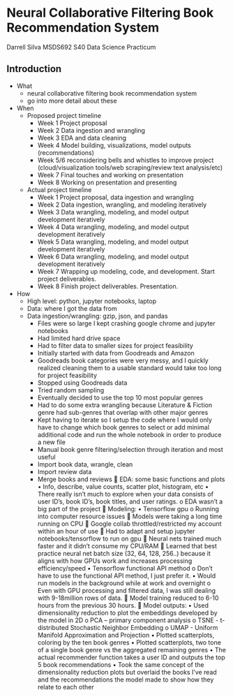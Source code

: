 # Neural Collaborative Filtering Book Recommendation System
Darrell Silva
MSDS692 S40 Data Science Practicum

## Introduction
+ What
  + neural collaborative filtering book recommendation system
  + go into more detail about these
+ When
  + Proposed project timeline
    + Week 1 Project proposal
    + Week 2 Data ingestion and wrangling
    + Week 3 EDA and data cleaning
    + Week 4 Model building, visualizations, model outputs (recommendations)
    + Week 5/6 reconsidering bells and whistles to improve project (cloud/visualization tools/web scraping/review text analysis/etc)
    + Week 7 Final touches and working on presentation
    + Week 8 Working on presentation and presenting
  + Actual project timeline
    + Week 1 Project proposal, data ingestion and wrangling
    + Week 2 Data ingestion, wrangling, and modeling iteratively
    + Week 3 Data wrangling, modeling, and model output development iteratively
    + Week 4 Data wrangling, modeling, and model output development iteratively
    + Week 5 Data wrangling, modeling, and model output development iteratively
    + Week 6 Data wrangling, modeling, and model output development iteratively
    + Week 7 Wrapping up modeling, code, and development. Start project deliverables.
    + Week 8 Finish project deliverables. Presentation.
+ How
  + High level: python, jupyter notebooks, laptop
  + Data: where I got the data from
  + Data ingestion/wrangling: gzip, json, and pandas
    + Files were so large I kept crashing google chrome and jupyter notebooks
    + Had limited hard drive space
    + Had to filter data to smaller sizes for project feasibility
    + Initially started with data from Goodreads and Amazon
    + Goodreads book categories were very messy, and I quickly realized cleaning them to a usable standard would take too long for project feasibility
    + Stopped using Goodreads data
    + Tried random sampling
    + Eventually decided to use the top 10 most popular genres
    + Had to do some extra wrangling because Literature & Fiction genre had sub-genres that overlap with other major genres
    + Kept having to iterate so I setup the code where I would only have to change which book genres to select or add minimal additional code and run the whole notebook in order to produce a new file
    + Manual book genre filtering/selection through iteration and most useful
    + Import book data, wrangle, clean
    + Import review data
    + Merge books and reviews
	EDA: some basic functions and plots
•	Info, describe, value counts, scatter plot, histogram, etc
•	There really isn’t much to explore when your data consists of user ID’s, book ID’s, book titles, and user ratings.
o	EDA wasn’t a big part of the project
	Modeling:
•	Tensorflow gpu
o	Running into computer resource issues
	Models were taking a long time running on CPU
	Google collab throttled/restricted my account within an hour of use
	Had to adapt and setup jupyter notebooks/tensorflow to run on gpu
	Neural nets trained much faster and it didn’t consume my CPU/RAM
	Learned that best practice neural net batch size (32, 64, 128, 256..) because it aligns with how GPUs work and increases processing efficiency/speed
•	Tensorflow functional API method
o	Don’t have to use the functional API method, I just prefer it.
•	Would run models in the background while at work and overnight
o	Even with GPU processing and filtered data, I was still dealing with 9-18million rows of data.
	Model training reduced to 6-10 hours from the previous 30 hours.
	Model outputs:
•	Used dimensionality reduction to plot the embeddings developed by the model in 2D
o	PCA – primary component analysis
o	TSNE - t-distributed Stochastic Neighbor Embedding
o	UMAP - Uniform Manifold Approximation and Projection
•	Plotted scatterplots, coloring by the ten book genres
•	Plotted scatterplots, two tone of a single book genre vs the aggregated remaining genres
•	The actual recommender function takes a user ID and outputs the top 5 book recommendations
•	Took the same concept of the dimensionality reduction plots but overlaid the books I’ve read and the recommendations the model made to show how they relate to each other
 
